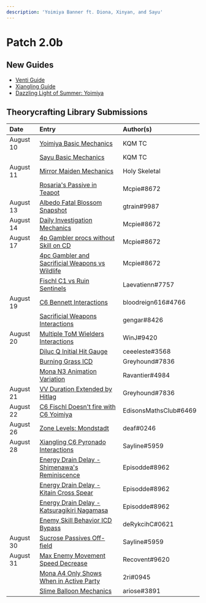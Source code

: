 ```yaml
---
description: 'Yoimiya Banner ft. Diona, Xinyan, and Sayu'
---
```


# Patch 2.0b

## New Guides

* [Venti Guide](https://keqingmains.com/venti/)
* [Xiangling Guide](https://keqingmains.com/xiangling/)
* [Dazzling Light of Summer: Yoimiya](https://keqingmains.com/yoimiya/)

## Theorycrafting Library Submissions

| Date | Entry | Author\(s\) |
| :--- | :--- | :--- |
| August 10 | [Yoimiya Basic Mechanics](../../evidence/characters/pyro/yoimiya.md#basic-yoimiya-mechanics) | KQM TC |
|  | [Sayu Basic Mechanics](../../evidence/characters/anemo/sayu.md#basic-sayu-mechanics) | KQM TC |
| August 11 | [Mirror Maiden Mechanics](../../evidence/enemy-data/enemy-interactions.md#mirror-maiden-mechanics) | Holy Skeletal |
|  | [Rosaria's Passive in Teapot](../../evidence/characters/cryo/rosaria.md#rosarias-passive-doesnt-work-in-the-serenitea-pot) | Mcpie\#8672 |
| August 13 | [Albedo Fatal Blossom Snapshot](../../evidence/characters/geo/albedo.md#albedos-fatal-blossoms-snapshots-when-his-e-is-cast-not-his-q) | gtrain\#9987 |
| August 14 | [Daily Investigation Mechanics](../../evidence/mechanics/gameplay-mechanics/lifeskills.md#investigation-mechanics) | Mcpie\#8672 |
| August 17 | [4p Gambler procs without Skill on CD](../../evidence/mechanics/equipment/artifacts.md#4p-gambler-procs-without-skill-on-cd) | Mcpie\#8672 |
|  | [4pc Gambler and Sacrificial Weapons vs Wildlife](../../evidence/enemy-data/miscellaneous-entries.md#4pc-gambler-and-sacrificial-weapons-wildlife-interaction) | Mcpie\#8672 |
|  | [Fischl C1 vs Ruin Sentinels](../../evidence/enemy-data/enemy-interactions.md#fischl-c1-bug-interaction-with-ruin-sentinels) | Laevatienn\#7757 |
| August 19 | [C6 Bennett Interactions](../../evidence/characters/pyro/bennett.md#c6-bennett-pyro-damage-bonus-affects-catalyst-and-bow-wielders) | bloodreign616\#4766 |
|  | [Sacrificial Weapons Interactions](../../evidence/mechanics/equipment/weapons.md#sacrificial-weapons-interactions) | gengar\#8426 |
| August 20 | [Multiple ToM Wielders Interactions](../../evidence/mechanics/equipment/artifacts.md#4pc-tom-does-not-stack-and-resets-duration) | WinJ\#9420 |
|  | [Diluc Q Initial Hit Gauge](../../evidence/characters/pyro/diluc.md#diluc-q-initial-hit-is-2u) | ceeeleste\#3568 |
|  | [Burning Grass ICD](../../evidence/enemy-data/overworld.md#burning-grass-has-standard-icd) | Greyhound\#7836 |
|  | [Mona N3 Animation Variation](../../evidence/characters/hydro/mona.md#mona-3rd-aa-has-two-different-animations) | Ravantier\#4984 |
| August 21 | [VV Duration Extended by Hitlag](../../evidence/mechanics/equipment/artifacts.md#vv-duration-extended-by-hitlag) | Greyhound\#7836 |
| August 22 | [C6 Fischl Doesn't fire with C6 Yoimiya](../../evidence/characters/electro/fischl.md#c6-fischl-doesnt-fire-with-c6-yoi) | EdisonsMathsClub\#6469 |
| August 26 | [Zone Levels: Mondstadt](../../evidence/enemy-data/overworld.md#zone-levels-mondstadt) |  deaf\#0246 |
| August 28 | [Xiangling C6 Pyronado Interactions](../../evidence/characters/pyro/xiangling.md#xl-pyronado-does-not-benefit-from-her-c6) | Sayline\#5959 |
|  | [Energy Drain Delay - Shimenawa's Reminiscence](../../evidence/mechanics/equipment/artifacts.md#shimenawa-energy-drain-delay) | Episodde\#8962 |
|  | [Energy Drain Delay - Kitain Cross Spear](../../evidence/mechanics/equipment/weapons.md#kitain-spear-energy-drain-delay) | Episodde\#8962 |
|  | [Energy Drain Delay - Katsuragikiri Nagamasa](../../evidence/mechanics/equipment/weapons.md#katsuragikiri-nagamasa-energy-drain-delay) | Episodde\#8962 |
|  | [Enemy Skill Behavior ICD Bypass](../../evidence/enemy-data/enemy-interactions.md#ruin-hunter-weakspot-abuse) | deRykcihC\#0621 |
| August 30 | [Sucrose Passives Off-field](../../evidence/characters/anemo/sucrose.md#sucrose-passives-off-field-triggering) | Sayline\#5959 |
| August 31 | [Max Enemy Movement Speed Decrease](../../evidence/mechanics/gameplay-mechanics/movement-and-physics.md#max-enemy-mvsp-decrease) | Recovent\#9620 |
|  | [Mona A4 Only Shows When in Active Party](../../evidence/characters/hydro/mona.md#mona-a4-passive-only-shows-when-shes-active) | 2ri\#0945 |
|  | [Slime Balloon Mechanics](../../evidence/enemy-data/enemy-interactions.md#slime-balloon) | ariose\#3891 |